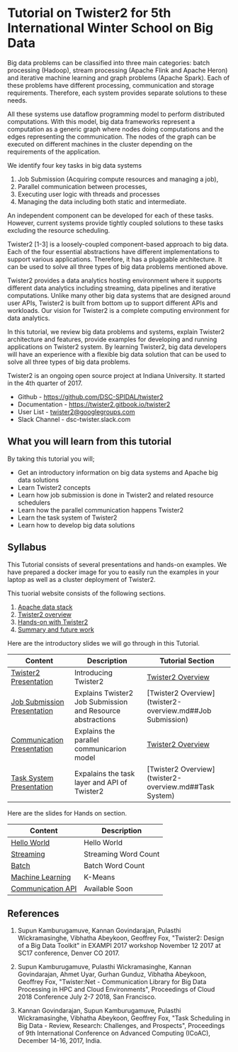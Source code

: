 # Tutorial on Twister2 for 5th International Winter School on Big Data

Big data problems can be classified into three main categories: batch processing (Hadoop), stream processing (Apache Flink and Apache Heron) and iterative machine learning and graph problems (Apache Spark). Each of these problems have different processing, communication and storage requirements. Therefore, each system provides separate solutions to these needs.

All these systems use dataflow programming model to perform distributed computations. With this model, big data frameworks represent a computation as a generic graph where nodes doing computations and the edges representing the communication. The nodes of the graph can be executed on different machines in the cluster depending on the requirements of the application.

We identify four key tasks in big data systems

1. Job Submission (Acquiring compute resources and managing a job),
2. Parallel communication between processes,
2. Executing user logic with threads and processes
4. Managing the data including both static and intermediate.

An independent component can be developed for each of these tasks. However, current systems provide tightly coupled solutions to these tasks excluding the resource scheduling.

Twister2 [1-3] is a loosely-coupled component-based approach to big data. Each of the four essential abstractions have different implementations to support various applications. Therefore, it has a pluggable architecture. It can be used to solve all three types of big data problems mentioned above.

Twister2 provides a data analytics hosting environment where it supports different data analytics
including streaming, data pipelines and iterative computations. Unlike many other big data systems that are designed around user APIs, Twister2 is built from bottom
up to support different APIs and workloads. Our vision for Twister2 is a complete computing environment for data analytics.


In this tutorial, we review big data problems and systems, explain Twister2 architecture and features,
provide examples for developing and running applications on Twister2 system. By learning Twister2,
big data developers will have an experience with a flexible big data solution that can be used to
solve all three types of big data problems.

Twister2 is an ongoing open source project at Indiana University. It started in the 4th quarter of 2017.

* Github - https://github.com/DSC-SPIDAL/twister2
* Documentation - https://twister2.gitbook.io/twister2
* User List -  twister2@googlegroups.com
* Slack Channel - dsc-twister.slack.com

## What you will learn from this tutorial

By taking this tutorial you will;

 * Get an introductory information on big data systems and Apache big data solutions
 * Learn Twister2 concepts
 * Learn how job submission is done in Twister2 and related resource schedulers
 * Learn how the parallel communication happens Twister2
 * Learn the task system of Twister2
 * Learn how to develop big data solutions


## Syllabus

This Tutorial consists of several presentations and hands-on examples. We have prepared a docker image for you to easily 
run the examples in your laptop as well as a cluster deployment of Twister2.  

This tuorial website consists of the following sections.

1. [Apache data stack](big-data-stack.md)
2. [Twister2 overview](twister2-overview.md)
3. [Hands-on with Twister2](developing.md)
4. [Summary and future work](conclusion.md)

Here are the introductory slides we will go through in this Tutorial.

| Content | Description | Tutorial Section |
| ------------- | ------------- | ----------- |
| [Twister2 Presentation](https://docs.google.com/presentation/d/1FcoMfEd5g4cwR9K47PwIwvuioPPxdI9xgjVro2ipSTQ/edit?usp=sharing) | Introducing Twister2 | [Twister2 Overview](twister2-overview.md) |
| [Job Submission Presentation](https://docs.google.com/presentation/d/1Qs-eV9hTgyNRrDSvC5iCc2EmeUKQFtiVlTrTUZpsoAM/edit?usp=sharing)  | Explains Twister2 Job Submission and Resource abstractions  | [Twister2 Overview](twister2-overview.md##Job Submission) |
| [Communication Presentation](https://docs.google.com/presentation/d/1-rSL3SIFp03YgU8hTJcGMNdSJev8gQwhyTgS3FbYaqk/edit?usp=sharing) | Explains the parallel communicarion model  | [Twister2 Overview](twister2-overview.md##Communication) |
| [Task System Presentation](https://docs.google.com/presentation/d/1CpeBgKcM5NnIB0EdR0L5oWtfZdSG7kNlcEzyZPW8nuI/edit?usp=sharing) | Expalains the task layer and API of Twister2 | [Twister2 Overview](twister2-overview.md##Task System) |

Here are the slides for Hands on section.

| Content | Description |
| ------------- | ------------- |
| [Hello World](https://docs.google.com/presentation/d/1ZMeO5aofZZNKwoR66N6b4hzSJqlGlbWgZLOq8Ie6vl0/edit?usp=sharing) | Hello World |
| [Streaming](https://docs.google.com/presentation/d/17uDBBlQxqzLx3m_inOM9svYvANCEwF2nN1KUYDoqInM/edit?usp=sharing)  | Streaming Word Count  |
| [Batch](https://docs.google.com/presentation/d/1hpBcy_-m5AuVJJxPdhX_5hnIVB4vUkiB6My0STp-dLA/edit?usp=sharing) | Batch Word Count  |
| [Machine Learning](https://docs.google.com/presentation/d/1-AZXo3KjPEk7E-k7_Z5lSKdPk_9R4D8w9PgNrijQeUU/edit?usp=sharing) | K-Means |
| [Communication API]()| Available Soon|


## References

1. Supun Kamburugamuve, Kannan Govindarajan, Pulasthi Wickramasinghe, Vibhatha Abeykoon, Geoffrey Fox, "Twister2: Design of a Big Data Toolkit" in  EXAMPI 2017 workshop November 12 2017 at SC17  conference, Denver CO 2017.

2. Supun Kamburugamuve, Pulasthi Wickramasinghe, Kannan Govindarajan, Ahmet Uyar, Gurhan Gunduz, Vibhatha Abeykoon, Geoffrey Fox, "Twister:Net - Communication Library for Big Data Processing in HPC and Cloud Environments", Proceedings of Cloud 2018 Conference July 2-7 2018, San Francisco.

3. Kannan Govindarajan, Supun Kamburugamuve, Pulasthi Wickramasinghe, Vibhatha Abeykoon, Geoffrey Fox, "Task Scheduling in Big Data - Review, Research: Challenges, and Prospects", Proceedings of 9th International Conference on Advanced Computing (ICoAC), December 14-16, 2017, India.
